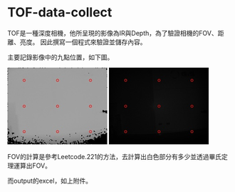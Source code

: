 # TOF-data-collect
TOF是一種深度相機，他所呈現的影像為IR與Depth，為了驗證相機的FOV、距離、亮度。
因此撰寫一個程式來驗證並儲存內容。

主要記錄影像中的九點位置，如下圖。  

![image](https://github.com/yuliang1995/TOF-data-collect/blob/main/image/Depth0.jpg?raw=true)
![image](https://github.com/yuliang1995/TOF-data-collect/blob/main/image/IR0.jpg?raw=true)

  
FOV的計算是參考Leetcode.221的方法，去計算出白色部分有多少並透過畢氏定理運算出FOV。  

而output的excel，如上附件。
